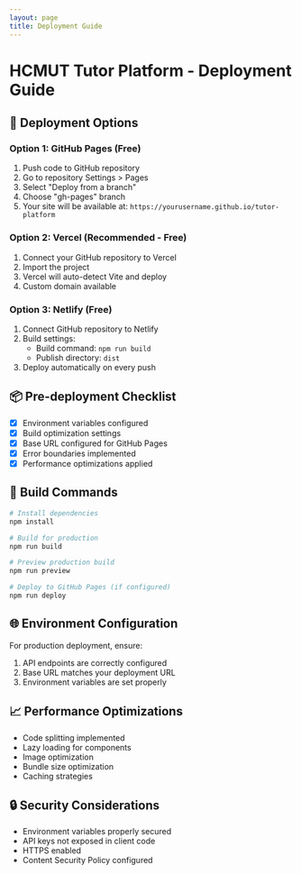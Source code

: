 ```yaml
---
layout: page
title: Deployment Guide
---
```


# HCMUT Tutor Platform - Deployment Guide

## 🚀 Deployment Options

### Option 1: GitHub Pages (Free)
1. Push code to GitHub repository
2. Go to repository Settings > Pages
3. Select "Deploy from a branch"
4. Choose "gh-pages" branch
5. Your site will be available at: `https://yourusername.github.io/tutor-platform`

### Option 2: Vercel (Recommended - Free)
1. Connect your GitHub repository to Vercel
2. Import the project
3. Vercel will auto-detect Vite and deploy
4. Custom domain available

### Option 3: Netlify (Free)
1. Connect GitHub repository to Netlify
2. Build settings:
   - Build command: `npm run build`
   - Publish directory: `dist`
3. Deploy automatically on every push

## 📦 Pre-deployment Checklist

- [x] Environment variables configured
- [x] Build optimization settings
- [x] Base URL configured for GitHub Pages
- [x] Error boundaries implemented
- [x] Performance optimizations applied

## 🔧 Build Commands

```bash
# Install dependencies
npm install

# Build for production
npm run build

# Preview production build
npm run preview

# Deploy to GitHub Pages (if configured)
npm run deploy
```

## 🌐 Environment Configuration

For production deployment, ensure:
1. API endpoints are correctly configured
2. Base URL matches your deployment URL
3. Environment variables are set properly

## 📈 Performance Optimizations

- Code splitting implemented
- Lazy loading for components
- Image optimization
- Bundle size optimization
- Caching strategies

## 🔒 Security Considerations

- Environment variables properly secured
- API keys not exposed in client code
- HTTPS enabled
- Content Security Policy configured